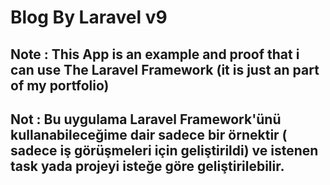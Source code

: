 # Blog By Laravel v9

## Note :  This App is an example and proof that i can use The Laravel Framework (it is just an part of my portfolio)
## Not : Bu uygulama Laravel Framework'ünü kullanabileceğime dair  sadece bir örnektir ( sadece iş görüşmeleri için geliştirildi) ve istenen task yada projeyi isteğe göre geliştirilebilir.
